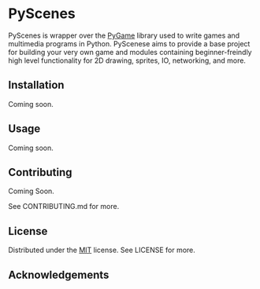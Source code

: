 # PyScenes

PyScenes is wrapper over the [PyGame](https://www.pygame.org/wiki/about) library used to write games and multimedia programs in Python. PyScenese aims to provide a base project for building your very own game and modules containing beginner-freindly high level functionality for 2D drawing, sprites, IO, networking, and more. 

## Installation

Coming soon.

## Usage

Coming soon.

## Contributing

Coming Soon.

See CONTRIBUTING.md for more.

## License
Distributed under the [MIT](https://choosealicense.com/licenses/mit/) license. See LICENSE for more.

## Acknowledgements

